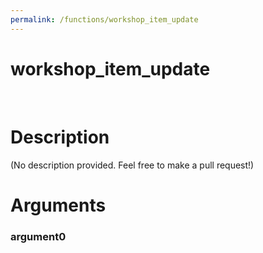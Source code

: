 ```yaml
---
permalink: /functions/workshop_item_update
---
```

# workshop_item_update  
&nbsp;  
# Description  
(No description provided. Feel free to make a pull request!) 
&nbsp;  
# Arguments
### argument0

&nbsp;    


